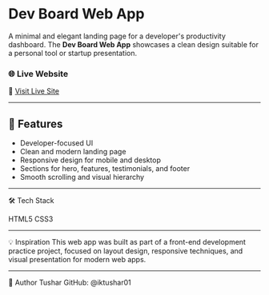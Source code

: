 # Dev Board Web App

A minimal and elegant landing page for a developer's productivity dashboard. The **Dev Board Web App** showcases a clean design suitable for a personal tool or startup presentation.

### 🌐 Live Website

🔗 [Visit Live Site](https://iktushar01.github.io/dev-board-web-app/)

---

## 🧩 Features

- Developer-focused UI
- Clean and modern landing page
- Responsive design for mobile and desktop
- Sections for hero, features, testimonials, and footer
- Smooth scrolling and visual hierarchy

---

🛠️ Tech Stack

HTML5
CSS3

---

💡 Inspiration
This web app was built as part of a front-end development practice project, focused on layout design, responsive techniques, and visual presentation for modern web apps.

---

👤 Author
Tushar
GitHub: @iktushar01

